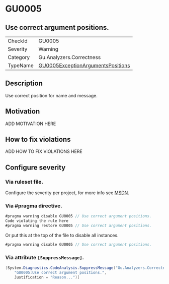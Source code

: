 # GU0005
## Use correct argument positions.

<!-- start generated table -->
<table>
<tr>
  <td>CheckId</td>
  <td>GU0005</td>
</tr>
<tr>
  <td>Severity</td>
  <td>Warning</td>
</tr>
<tr>
  <td>Category</td>
  <td>Gu.Analyzers.Correctness</td>
</tr>
<tr>
  <td>TypeName</td>
  <td><a href="https://github.com/JohanLarsson/Gu.Analyzers/blob/master/Gu.Analyzers.Analyzers/GU0005ExceptionArgumentsPositions.cs">GU0005ExceptionArgumentsPositions</a></td>
</tr>
</table>
<!-- end generated table -->

## Description

Use correct position for name and message.

## Motivation

ADD MOTIVATION HERE

## How to fix violations

ADD HOW TO FIX VIOLATIONS HERE

<!-- start generated config severity -->
## Configure severity

### Via ruleset file.

Configure the severity per project, for more info see [MSDN](https://msdn.microsoft.com/en-us/library/dd264949.aspx).

### Via #pragma directive.
```C#
#pragma warning disable GU0005 // Use correct argument positions.
Code violating the rule here
#pragma warning restore GU0005 // Use correct argument positions.
```

Or put this at the top of the file to disable all instances.
```C#
#pragma warning disable GU0005 // Use correct argument positions.
```

### Via attribute `[SuppressMessage]`.

```C#
[System.Diagnostics.CodeAnalysis.SuppressMessage("Gu.Analyzers.Correctness", 
    "GU0005:Use correct argument positions.", 
    Justification = "Reason...")]
```
<!-- end generated config severity -->